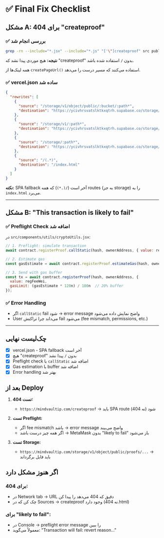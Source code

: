 # ✅ Final Fix Checklist

## مشکل A: 404 برای "createproof"

### ✅ بررسی انجام شد
```bash
grep -rn --include="*.jsx" --include="*.js" "['\"]createproof" src public
```

**نتیجه:** هیچ موردی پیدا نشد که "createproof" بدون `/` استفاده شده باشد.

همه لینک‌ها از `createPageUrl()` استفاده می‌کنند که مسیر درست را می‌دهد.

### ✅ vercel.json ساده شد
```json
{
  "rewrites": [
    {
      "source": "/storage/v1/object/public/:bucket/:path*",
      "destination": "https://ycivhrsvatslktkxqtrh.supabase.co/storage/v1/object/public/:bucket/:path*"
    },
    {
      "source": "/storage/v1/:path*",
      "destination": "https://ycivhrsvatslktkxqtrh.supabase.co/storage/v1/:path*"
    },
    {
      "source": "/storage/:path*",
      "destination": "https://ycivhrsvatslktkxqtrh.supabase.co/storage/:path*"
    },
    {
      "source": "/(.*)",
      "destination": "/index.html"
    }
  ]
}
```

**نکته:** SPA fallback آخر است (`/(.*)`) که همه routes (به جز storage) را به `index.html` می‌برد.

---

## مشکل B: "This transaction is likely to fail"

### ✅ Preflight Check اضافه شد

در `src/components/utils/cryptoUtils.jsx`:

```javascript
// 1. Preflight: simulate transaction
await contract.registerProof.callStatic(hash, ownerAddress, { value: regFeeWei });

// 2. Estimate gas
const gasEstimate = await contract.registerProof.estimateGas(hash, ownerAddress, { value: regFeeWei });

// 3. Send with gas buffer
const tx = await contract.registerProof(hash, ownerAddress, {
  value: regFeeWei,
  gasLimit: (gasEstimate * 120n) / 100n  // 20% buffer
});
```

### ✅ Error Handling
- اگر `callStatic` fail شود → error message واضح نمایش داده می‌شود
- User می‌داند چرا تراکنش fail می‌شود (fee mismatch, permissions, etc.)

---

## چک‌لیست نهایی

- [x] vercel.json - SPA fallback آخر است
- [x] هیچ "createproof" بدون `/` پیدا نشد
- [x] Preflight check با `callStatic` اضافه شد
- [x] Gas estimation با buffer اضافه شد
- [x] Error handling بهتر شد

## بعد از Deploy

1. **تست 404:**
   - `https://mindvaultip.com/createproof` → باید SPA route شود (نه 404)

2. **تست Preflight:**
   - اگر fee mismatch باشد → error message واضح می‌بیند
   - اگر همه چیز درست باشد → MetaMask بدون "likely to fail" باز می‌شود

3. **تست Storage:**
   - `https://mindvaultip.com/storage/v1/object/public/proofs/...` → باید فایل برگرداند

## اگر هنوز مشکل دارد

### برای 404:
- در Network tab → URL دقیق که 404 می‌دهد را پیدا کن
- چک کن که در Sources → createproof وجود دارد (نه 404.html)

### برای "likely to fail":
- در Console → preflight error message را ببین
- معمولاً می‌گوید: "Transaction will fail: revert reason..."


